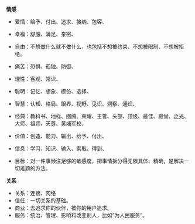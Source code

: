 **情感**
* 爱情：给予、付出、追求、接纳、包容、
* 幸福：舒服、满足、亲密、
* 自由：不想做什么就不做什么，也包括不想被约束、不想被限制、不想被拒绝。
* 痛苦：恐惧、孤独、防御、

* 理性：客观、常识、
* 聪明：记忆、想象、模仿、选择、
* 智慧：认知、格局、眼界、视野、见识、洞察、通识、
* 经典：教科书、地标、图腾、荣耀、王者、头部、顶级、最佳、殿堂、之光、大师、祖师、天尊、黄埔军校、
* 价值：创造、能力、输出、给予、付出、
* 信息：学习、知识、输入、索取、得到、
* 目标：对一件事倾注足够的敏感度，把事情拆分得无限具体、精确，是解决一切难题的方法。

**关系**
* 关系：连接、网络
* 信任：一切关系的基础。
* 商业：去追求你的伙伴，被你的用户追求。
* 服务：统治、管理、影响和改变别人，比如“为人民服务”。
